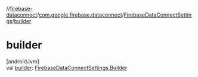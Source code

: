 //[firebase-dataconnect](../../../index.md)/[com.google.firebase.dataconnect](../index.md)/[FirebaseDataConnectSettings](index.md)/[builder](builder.md)

# builder

[androidJvm]\
val [builder](builder.md): [FirebaseDataConnectSettings.Builder](-builder/index.md)
